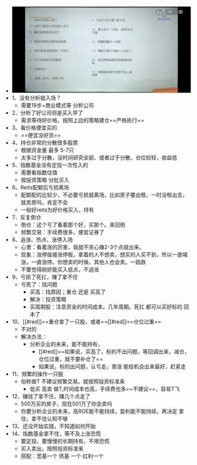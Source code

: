 - ![image.png](../assets/image_1681189488977_0.png)
- 1、没有分析就入场？
	- 需要18步+商业模式等 分析公司
- 2、分析了好公司但是买入早了
	- 需求等待好价格，按照上边的策略建仓==严格执行==
- 3、看价格便宜买的
	- ==便宜没好货==
- 4、持仓非常的分散很多股票
	- 根据资金量 最多 5-7只
	- 太多过于分散，没时间研究全部、或者过于分散，仓位较轻，收益低
- 5、指数基金没有定投一次性入的
	- 需要看指数估值
	- 按投资策略 分批买入
- 6、Reits配额后亏损离场
	- 配额配的比较少，不必要亏损就离场，比如房子要出租，一时没租出去，就卖房吗，肯定不会
	- 一般好reits为好价格买入，持有
- 7、反复倒仓
	- 倒仓：这个亏了看着那个好，买那个。来回倒
	- 频繁交易：手续费很多，便宜证券了
- 8、追涨、热点、涨停入场
	- 心里：看着涨的厉害，我就不贪心赚2-3个点就出来。
	- 现象：涨停版接涨停板，拿着的人不想卖，想买的人买不到，所以一直喊涨，一直涨停。你想卖的时候，其他人也会卖。一路跌
	- 不要觉得刚好能买入低点，不追涨
- 9、亏损了死扛，赚了拿不住
	- 亏死了：找问题
		- 买高：找原因；重仓 还是 买高了
		- 解决：投资策略
		- 买周期股：注意资金的时间成本。几年周期。死扛 都可以买好标的 回本了
- 10、[[#red]]==重仓拿了一只股，或者==[[#red]]==仓位过重==
	- 不对的
	- 解决办法：
		- 分析企业的未来，能不能持有，
			- [[#red]]==如果说，买高了，标的不出问题，等回调出来，减仓，仓位过重，就不要补仓了==
			- 如果说，标的出问题，认亏走，普涨 能给机会出来最好，赶紧走
- 11、频繁的操作一只股
	- 俗称做T 不建议频繁交易。就按照投资标准来
		- 低买 高卖  做T,时间成本也高，手续费也多==不建议==，容易T飞
- 12、赚钱了拿不住，赚几个点走了
	- 500万买的房子，现在501万了你会卖吗
	- 你要分析企业的未来，高ROE能不能持续，盈利能不能持续，再决定 拿住，拿不住认知不够
- 13、还没开始实践，不知道如何开始
- 14、指数基金拿不住，等不及上涨恐慌
	- 要定投，要慢慢的长期持有，不用恐慌
	- 买入卖出，按照投资标准来
	- 搭配：宽基一个 债基 一个  红利一个